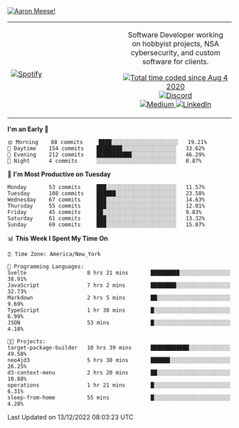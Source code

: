 [![Aaron Meese!](https://user-images.githubusercontent.com/17814535/88975338-a2aabf00-d27f-11ea-963f-8a19608716b4.png)](https://github.com/ajmeese7/readme-ascii "README ASCII")

<!-- Modified from project here: https://github.com/novatorem/novatorem -->
<table width="100%">
  <tr>
  <td width="50%">

&nbsp; <br> [![Spotify](https://ajmeese7.vercel.app/api/spotify)](https://open.spotify.com/user/ajmeese)

  </td>
  <td width="50%">
    <p align="center">
    Software Developer working on hobbyist projects, NSA cybersecurity, and custom software for clients.
    </p>
    <p align="center">
      <a href="https://wakatime.com/@f726891d-3b02-46cd-9b60-e8c59f9e2b14">
        <img src="https://wakatime.com/badge/user/f726891d-3b02-46cd-9b60-e8c59f9e2b14.svg" alt="Total time coded since Aug 4 2020" title="WakaTime" />
      </a>
      <a href="http://link.aaronmeese.com/discord">
        <img src="https://img.shields.io/badge/discord-ajmeese7%234835-369?style=flat-square&logo=discord&logoColor=white&color=purple" alt="Discord" title="Discord">
      </a>
      <br />
      <a href="https://link.aaronmeese.com/medium">
        <img src="https://img.shields.io/badge/medium-ajmeese7-1DB954?style=flat-square&logo=medium&logoColor=white" alt="Medium" title="Medium">
      </a>
      <a href="https://link.aaronmeese.com/linkedin">
        <img src="https://img.shields.io/badge/linkedIn-aaronmeese-1DB954?style=flat-square&logo=linkedin&logoColor=white&color=blue" alt="LinkedIn" title="LinkedIn">
      </a>
    </p>
  </td>

</table>

[//]: <> (The `&nbsp;` is to have Aphelion take up more space)

<!--START_SECTION:waka-->
**I'm an Early 🐤** 

```text
🌞 Morning    88 commits     ████░░░░░░░░░░░░░░░░░░░░░   19.21% 
🌆 Daytime    154 commits    ████████░░░░░░░░░░░░░░░░░   33.62% 
🌃 Evening    212 commits    ███████████░░░░░░░░░░░░░░   46.29% 
🌙 Night      4 commits      ░░░░░░░░░░░░░░░░░░░░░░░░░   0.87%

```
📅 **I'm Most Productive on Tuesday** 

```text
Monday       53 commits     ███░░░░░░░░░░░░░░░░░░░░░░   11.57% 
Tuesday      108 commits    ██████░░░░░░░░░░░░░░░░░░░   23.58% 
Wednesday    67 commits     ███░░░░░░░░░░░░░░░░░░░░░░   14.63% 
Thursday     55 commits     ███░░░░░░░░░░░░░░░░░░░░░░   12.01% 
Friday       45 commits     ██░░░░░░░░░░░░░░░░░░░░░░░   9.83% 
Saturday     61 commits     ███░░░░░░░░░░░░░░░░░░░░░░   13.32% 
Sunday       69 commits     ███░░░░░░░░░░░░░░░░░░░░░░   15.07%

```


📊 **This Week I Spent My Time On** 

```text
⌚︎ Time Zone: America/New_York

💬 Programming Languages: 
Svelte                   8 hrs 21 mins       █████████░░░░░░░░░░░░░░░░   38.91% 
JavaScript               7 hrs 2 mins        ████████░░░░░░░░░░░░░░░░░   32.73% 
Markdown                 2 hrs 5 mins        ██░░░░░░░░░░░░░░░░░░░░░░░   9.69% 
TypeScript               1 hr 30 mins        █░░░░░░░░░░░░░░░░░░░░░░░░   6.99% 
JSON                     53 mins             █░░░░░░░░░░░░░░░░░░░░░░░░   4.18%

🐱‍💻 Projects: 
target-package-builder   10 hrs 39 mins      ████████████░░░░░░░░░░░░░   49.58% 
neo4jd3                  5 hrs 38 mins       ██████░░░░░░░░░░░░░░░░░░░   26.25% 
d3-context-menu          2 hrs 20 mins       ██░░░░░░░░░░░░░░░░░░░░░░░   10.88% 
operations               1 hr 21 mins        █░░░░░░░░░░░░░░░░░░░░░░░░   6.31% 
sleep-from-home          55 mins             █░░░░░░░░░░░░░░░░░░░░░░░░   4.28%

```


 Last Updated on 13/12/2022 08:03:23 UTC
<!--END_SECTION:waka-->
